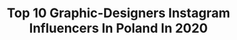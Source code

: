 ---
title: Top 10 Graphic-Designers Instagram Influencers In Poland In 2020
description: >-
  Find top graphic-designers Instagram influencers in Poland in 2020. Most popular hashtags: #stayhome #illustration #cats #polishgirl.
platform: Instagram
hits: 19
text_top: Discover the best Instagram accounts on inBeat.
text_bottom: Our platform aggregates 19 Instagram influencers like this in Poland for you to contact.
profiles:
  - username: "lil.marvels"
    fullname: >-
      
    bio: >-
      📍Toruń 💻 graphic designer 📩 collab: ewelagres@wp.pl
    location: "Poland"
    followers: 20434
    engagement: 622
    commentsToLikes: 0.129331
    id: ck0vyrdop5f660i19d39q2qyn
    verified: false
    hashtags: "#goodday, #motivation, #girllook, #dziendobry"
  - username: "nina.czapska"
    fullname: >-
      Nina ✨ Creative Mood
    bio: >-
      💡 Social Creative & Graphic Designer 💼 @creativemood_nina 🌟 Prowadzenie kont firmowych na IG 🥊 Boxing Girl 🐱 @lila_britishcat 🌍 Travelholic
    location: "Poland"
    followers: 3195
    engagement: 683
    commentsToLikes: 0.029320
    id: ck9weki77kocu0j78blzrnbo1
    verified: false
    hashtags: "#prettycityamsterdam, #boxingfight, #womenboxing, #loves"
  - username: "ewowska"
    fullname: >-
      Ewa Linkiewicz
    bio: >-
      • @inne_tattoo / booking open • Graphic designer • Piotrkowska 23/1, Łódź, Poland
    location: "Poland"
    followers: 10715
    engagement: 501
    commentsToLikes: 0.015156
    id: ck9wd9n0rept10j78bw50pzqr
    verified: false
    hashtags: "#blackworkerssubmission, #undergroundart, #btattooing, #linework"
  - username: "gosiksknitting"
    fullname: >-
      Małgosia 🇵🇱
    bio: >-
      my knitting diary graphic designer, addicted to knitting with Asperger's Poland ✉️ rivia7@tlen.pl ----------- 📷 Huawei P20
    location: "Poland"
    followers: 4685
    engagement: 1158
    commentsToLikes: 0.096034
    id: ck0w3cxw3srbq0i19x9bqzeq3
    verified: false
    hashtags: "#yarnspiration, #momentsofmine, #dropswip, #fortheloveofbriochecardigan"
  - username: "podkoscielny"
    fullname: >-
      Patrycja Podkościelny
    bio: >-
      Polish illustrator ↟↟ graphic designer ↟↟ Lithography lecturer at Academy of Fine Arts in Gdańsk contact: patrycja.podkoscielny@gmail.com
    location: "Poland"
    followers: 19313
    engagement: 775
    commentsToLikes: 0.010414
    id: ck6tplh2ykjfd0j711zi6yf5d
    verified: false
    hashtags: "#polishillustration, #typo, #printmaker, #geometry"
  - username: "magdalena.illustration"
    fullname: >-
      Magdalena Żołnierowicz
    bio: >-
      🇵🇱Owl-loving illustator and graphic designer based in Poland. 🦉Ilustracje, sowy, kolory i wiele, wiele więcej! 📩magdalena.zolnierowicz@gmail
    location: "Poland"
    followers: 14755
    engagement: 657
    commentsToLikes: 0.022203
    id: ckap1sc3mvwzq0i78iyoqhkbq
    verified: false
    hashtags: "#arttutorial, #artguideillustration, #art, #plantlover"
  - username: "cristianachiossi"
    fullname: >-
      CRIS | REBEL • FREE • STUBBORN
    bio: >-
      #bartender | #graphicdesigner | #webdesigner ——————————— ♥️ | #victoriasecrets 🐶 | #pitbull 🌎 | #wanderlust 🤗 | #lifestyle ——————————— 📍 Rome (IT)
    location: "Poland"
    followers: 2838
    engagement: 1437
    commentsToLikes: 0.052850
    id: ckaosfezgrdtj0i78g7flw7w9
    verified: false
    hashtags: "#quoteoftheday, #motivational, #positive, #motivations"
  - username: "natallydesign"
    fullname: >-
      NatallyDesign
    bio: >-
      🧠 @natalalempicka 🖥 Graphic Designer & Video Editor 💬 natallydesign@wp.pl
    location: "Poland"
    followers: 10157
    engagement: 517
    commentsToLikes: 0.014818
    id: ck9wp1i8n7e800j78klx6hvo0
    verified: false
    hashtags: "#albumcover, #positions, #fanart, #arianagrande"
  - username: "cinnam.mon"
    fullname: >-
      Cinnam.mon | Artist
    bio: >-
      ⚜️ Tattoo apprentice ✉️ cinnam.insta@gmail.com
    location: "Poland"
    followers: 3167
    engagement: 1263
    commentsToLikes: 0.068351
    id: ck8wg43j8gpd40j78hgw2r5m0
    verified: false
    hashtags: "#voguepolska, #topmodel, #draw, #rysuneko"
  - username: "katarzyna_ucherska"
    fullname: >-
      Katarzyna Ucherska
    bio: >-
      Agent: Magdalena Privitera 501 795 614‬
    location: "Poland"
    followers: 8570
    engagement: 1123
    commentsToLikes: 0.017255
    id: ck5c9bujdb5js0i1131t0nacd
    verified: false
    hashtags: "#polishactor, #theatre, #photography, #polishphotographer"
---